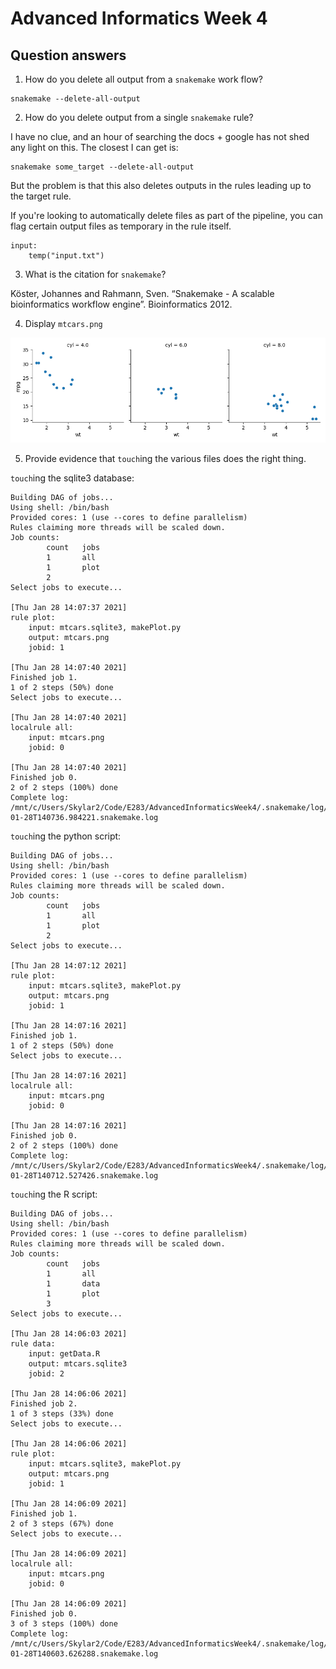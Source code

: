 # Advanced Informatics Week 4

## Question answers
1. How do you delete all output from a `snakemake` work flow?  

```shell
snakemake --delete-all-output
```  

2. How do you delete output from a single `snakemake` rule?  

I have no clue, and an hour of searching the docs + google has not shed any light on this.
The closest I can get is:
```shell
snakemake some_target --delete-all-output
```
But the problem is that this also deletes outputs in the rules leading up to the target rule.   

If you're looking to automatically delete files as part of the pipeline, you can flag certain output files as temporary in the rule itself.  
```
input:
    temp("input.txt")
```  

3. What is the citation for `snakemake`?  

Köster, Johannes and Rahmann, Sven. “Snakemake - A scalable bioinformatics workflow engine”. Bioinformatics 2012.  

4. Display `mtcars.png`  

![mtcars.png](https://github.com/Aerin13/AdvancedInformaticsWeek4/blob/main/mtcars.png?raw=true)  

5. Provide evidence that `touch`ing the various files does the right thing.  

`touch`ing the sqlite3 database:  
```
Building DAG of jobs...
Using shell: /bin/bash
Provided cores: 1 (use --cores to define parallelism)
Rules claiming more threads will be scaled down.
Job counts:
        count   jobs
        1       all
        1       plot
        2
Select jobs to execute...

[Thu Jan 28 14:07:37 2021]
rule plot:
    input: mtcars.sqlite3, makePlot.py
    output: mtcars.png
    jobid: 1

[Thu Jan 28 14:07:40 2021]
Finished job 1.
1 of 2 steps (50%) done
Select jobs to execute...

[Thu Jan 28 14:07:40 2021]
localrule all:
    input: mtcars.png
    jobid: 0

[Thu Jan 28 14:07:40 2021]
Finished job 0.
2 of 2 steps (100%) done
Complete log: /mnt/c/Users/Skylar2/Code/E283/AdvancedInformaticsWeek4/.snakemake/log/2021-01-28T140736.984221.snakemake.log
```  

`touch`ing the python script:  
```
Building DAG of jobs...
Using shell: /bin/bash
Provided cores: 1 (use --cores to define parallelism)
Rules claiming more threads will be scaled down.
Job counts:
        count   jobs
        1       all
        1       plot
        2
Select jobs to execute...

[Thu Jan 28 14:07:12 2021]
rule plot:
    input: mtcars.sqlite3, makePlot.py
    output: mtcars.png
    jobid: 1

[Thu Jan 28 14:07:16 2021]
Finished job 1.
1 of 2 steps (50%) done
Select jobs to execute...

[Thu Jan 28 14:07:16 2021]
localrule all:
    input: mtcars.png
    jobid: 0

[Thu Jan 28 14:07:16 2021]
Finished job 0.
2 of 2 steps (100%) done
Complete log: /mnt/c/Users/Skylar2/Code/E283/AdvancedInformaticsWeek4/.snakemake/log/2021-01-28T140712.527426.snakemake.log
```  

`touch`ing the R script:  
```
Building DAG of jobs...
Using shell: /bin/bash
Provided cores: 1 (use --cores to define parallelism)
Rules claiming more threads will be scaled down.
Job counts:
        count   jobs
        1       all
        1       data
        1       plot
        3
Select jobs to execute...

[Thu Jan 28 14:06:03 2021]
rule data:
    input: getData.R
    output: mtcars.sqlite3
    jobid: 2

[Thu Jan 28 14:06:06 2021]
Finished job 2.
1 of 3 steps (33%) done
Select jobs to execute...

[Thu Jan 28 14:06:06 2021]
rule plot:
    input: mtcars.sqlite3, makePlot.py
    output: mtcars.png
    jobid: 1

[Thu Jan 28 14:06:09 2021]
Finished job 1.
2 of 3 steps (67%) done
Select jobs to execute...

[Thu Jan 28 14:06:09 2021]
localrule all:
    input: mtcars.png
    jobid: 0

[Thu Jan 28 14:06:09 2021]
Finished job 0.
3 of 3 steps (100%) done
Complete log: /mnt/c/Users/Skylar2/Code/E283/AdvancedInformaticsWeek4/.snakemake/log/2021-01-28T140603.626288.snakemake.log
```
